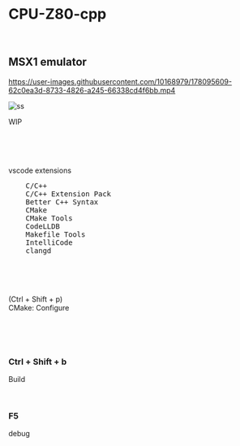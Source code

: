 # CPU-Z80-cpp

<br>

## MSX1 emulator


https://user-images.githubusercontent.com/10168979/178095609-62c0ea3d-8733-4826-a245-66338cd4f6bb.mp4

![ss](https://user-images.githubusercontent.com/10168979/178095807-a742fa1e-fec7-4160-81ae-da648215ddeb.png)

WIP

<br><br><br>

vscode extensions

<pre>
    C/C++
    C/C++ Extension Pack
    Better C++ Syntax
    CMake
    CMake Tools
    CodeLLDB
    Makefile Tools
    IntelliCode
    clangd
</pre>

<br><br><br>

(Ctrl + Shift + p)  
CMake: Configure

<br><br><br>

### Ctrl + Shift + b

Build

<br>

### F5

debug

<br><br><br>
